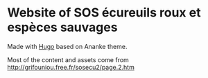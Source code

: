 # Website of  SOS écureuils roux et espèces sauvages

Made with [Hugo](https://gohugo.io/) based on Ananke theme.

Most of the content and assets come from http://grifouniou.free.fr/sosecu2/page.2.htm